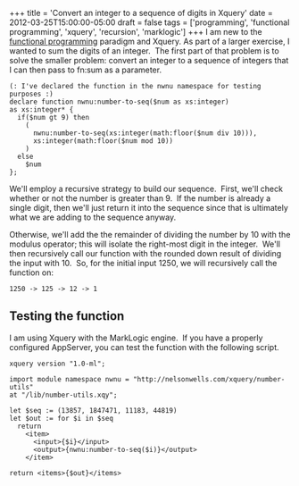 +++
title = 'Convert an integer to a sequence of digits in Xquery'
date = 2012-03-25T15:00:00-05:00
draft = false
tags = ['programming', 'functional programming', 'xquery', 'recursion', 'marklogic']
+++
I am new to the [functional programming](http://en.wikipedia.org/wiki/Functional_programming) paradigm and Xquery. As part of a larger exercise, I wanted to sum the digits of an integer.  The first part of that problem is to solve the smaller problem: convert an integer to a sequence of integers that I can then pass to fn:sum as a parameter.

    (: I've declared the function in the nwnu namespace for testing purposes :)
    declare function nwnu:number-to-seq($num as xs:integer)
    as xs:integer* {
      if($num gt 9) then
        (
          nwnu:number-to-seq(xs:integer(math:floor($num div 10))),
          xs:integer(math:floor($num mod 10))
        )
      else
        $num
    };

<!--more-->

We'll employ a recursive strategy to build our sequence.  First, we'll check whether or not the number is greater than 9.  If the number is already a single digit, then we'll just return it into the sequence since that is ultimately what we are adding to the sequence anyway.

Otherwise, we'll add the the remainder of dividing the number by 10 with the modulus operator; this will isolate the right-most digit in the integer.  We'll then recursively call our function with the rounded down result of dividing the input with 10.  So, for the initial input 1250, we will recursively call the function on:

    1250 -> 125 -> 12 -> 1

## Testing the function

I am using Xquery with the MarkLogic engine.  If you have a properly configured AppServer, you can test the function with the following script.

    xquery version "1.0-ml";

    import module namespace nwnu = "http://nelsonwells.com/xquery/number-utils"
    at "/lib/number-utils.xqy";

    let $seq := (13857, 1847471, 11183, 44819)
    let $out := for $i in $seq
      return
        <item>
          <input>{$i}</input>
          <output>{nwnu:number-to-seq($i)}</output>
        </item>

    return <items>{$out}</items>
